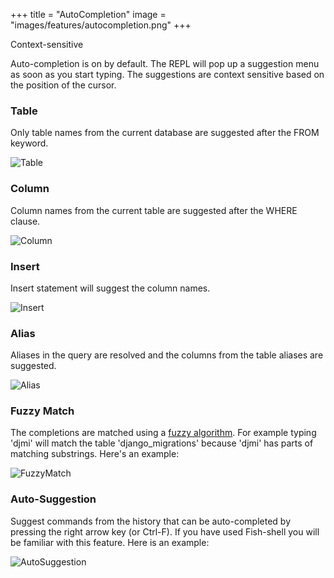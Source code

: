 +++
title = "AutoCompletion"
image = "images/features/autocompletion.png"
+++

Context-sensitive 

<!--more-->

Auto-completion is on by default. The REPL will pop up a suggestion menu as soon as you start typing. The suggestions are context sensitive based on the position of the cursor. 


### Table

Only table names from the current database are suggested after the FROM keyword.

![Table](/images/docs/table.png)

### Column

Column names from the current table are suggested after the WHERE clause.

![Column](/images/docs/column.png)

### Insert 

Insert statement will suggest the column names.

![Insert](/images/docs/insert.png)

### Alias

Aliases in the query are resolved and the columns from the table aliases are suggested.

![Alias](/images/docs/alias.png)

### Fuzzy Match

The completions are matched using a [fuzzy algorithm](http://blog.amjith.com/fuzzyfinder-in-10-lines-of-python). For example typing 'djmi' will match the table 'django_migrations' because 'djmi' has parts of matching substrings. Here's an example:

![FuzzyMatch](/images/docs/fuzzy.png)

### Auto-Suggestion

Suggest commands from the history that can be auto-completed by pressing the right arrow key (or Ctrl-F). If you have used Fish-shell you will be familiar with this feature. Here is an example:

![AutoSuggestion](/images/docs/suggestion.png)
